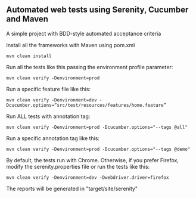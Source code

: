 ## Automated web tests using Serenity, Cucumber and Maven

A simple project with BDD-style automated acceptance criteria

Install all the frameworks with Maven using pom.xml
```
mvn clean install
```

Run all the tests like this passing the environment profile parameter:
```
mvn clean verify -Denvironment=prod
```

Run a specific feature file like this:
```
mvn clean verify -Denvironment=dev -Dcucumber.options=“src/test/resources/features/home.feature”
```

Run ALL tests with annotation tag:
```
mvn clean verify -Denvironment=prod -Dcucumber.options="--tags @all"
```

Run a specific annotation tag like this:
```
mvn clean verify -Denvironment=prod -Dcucumber.options="--tags @demo"
```


By default, the tests run with Chrome. Otherwise, if you prefer Firefox, modify the serenity.properties file or run the tests like this:
```
mvn clean verify -Denvironment=dev -Dwebdriver.driver=firefox
```

The reports will be generated in "target/site/serenity"
